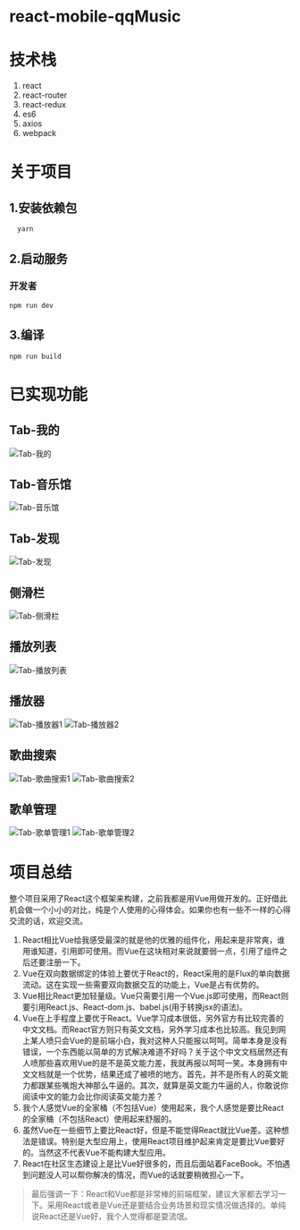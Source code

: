# react-mobile-qqMusic
# 技术栈
 1. react
 2. react-router
 3. react-redux
 4. es6
 5. axios
 6. webpack
# 关于项目 
## 1.安装依赖包
```
  yarn
```
## 2.启动服务
### 开发者
```
npm run dev 
```
## 3.编译
```
npm run build 
```

# 已实现功能
## Tab-我的
![Tab-我的](https://segmentfault.com/img/bVVCk9?w=660&h=1174)
## Tab-音乐馆
![Tab-音乐馆](https://segmentfault.com/img/bVVClw?w=662&h=1182)
## Tab-发现
![Tab-发现](https://segmentfault.com/img/bVVClz?w=660&h=1174)
## 侧滑栏
![Tab-侧滑栏](https://segmentfault.com/img/bVVClH?w=660&h=1176)
## 播放列表
![Tab-播放列表](https://segmentfault.com/img/bVVCmT?w=660&h=1174)
## 播放器
![Tab-播放器1](https://segmentfault.com/img/bVVClM?w=662&h=1170)
![Tab-播放器2](https://segmentfault.com/img/bVVCl4?w=664&h=1174)
## 歌曲搜索
![Tab-歌曲搜索1](https://segmentfault.com/img/bVVCl7?w=662&h=1174)
![Tab-歌曲搜索2](https://segmentfault.com/img/bVVCmi?w=654&h=1174)
## 歌单管理
![Tab-歌单管理1](https://segmentfault.com/img/bVVCmA?w=660&h=1180)
![Tab-歌单管理2](https://segmentfault.com/img/bVVCmM?w=660&h=1176)
# 项目总结
整个项目采用了React这个框架来构建，之前我都是用Vue用做开发的。正好借此机会做一个小小的对比，纯是个人使用的心得体会。如果你也有一些不一样的心得交流的话，欢迎交流。
 
 1. React相比Vue给我感受最深的就是他的优雅的组件化，用起来是非常爽，谁用谁知道，引用即可使用。而Vue在这块相对来说就要弱一点，引用了组件之后还要注册一下。
 2. Vue在双向数据绑定的体验上要优于React的，React采用的是Flux的单向数据流动。这在实现一些需要双向数据交互的功能上，Vue是占有优势的。
 3. Vue相比React更加轻量级。Vue只需要引用一个Vue.js即可使用，而React则要引用React.js、React-dom.js、babel.js(用于转换jsx的语法)。
 4. Vue在上手程度上要优于React。Vue学习成本很低，另外官方有比较完善的中文文档。而React官方则只有英文文档，另外学习成本也比较高。我见到网上某人喷只会Vue的是前端小白，我对这种人只能报以呵呵。简单本身是没有错误，一个东西能以简单的方式解决难道不好吗？关于这个中文文档居然还有人喷那些喜欢用Vue的是不是英文能力差，我就再报以呵呵一笑。本身拥有中文文档就是一个优势，结果还成了被喷的地方。首先，并不是所有人的英文能力都跟某些嘴炮大神那么牛逼的。其次，就算是英文能力牛逼的人，你敢说你阅读中文的能力会比你阅读英文能力差？
 5. 我个人感觉Vue的全家桶（不包括Vue）使用起来，我个人感觉是要比React的全家桶（不包括React）使用起来舒服的。
 6. 虽然Vue在一些细节上要比React好，但是不能觉得React就比Vue差。这种想法是错误。特别是大型应用上，使用React项目维护起来肯定是要比Vue要好的。当然这不代表Vue不能构建大型应用。
 7. React在社区生态建设上是比Vue好很多的，而且后面站着FaceBook。不怕遇到问题没人可以帮你解决的情况，而Vue的话就要稍微担心一下。

> 最后强调一下：React和Vue都是非常棒的前端框架，建议大家都去学习一下。采用React或者是Vue还是要结合业务场景和现实情况做选择的。单纯说React还是Vue好，我个人觉得都是耍流氓。

 
